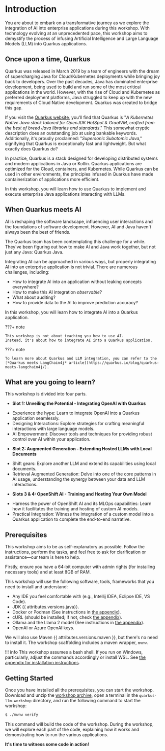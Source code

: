 # Introduction

You are about to embark on a transformative journey as we explore the integration of AI into enterprise applications during this workshop. 
With technology evolving at an unprecedented pace, this workshop aims to demystify the process of infusing Artificial Intelligence and Large Language Models (LLM) into Quarkus applications.

## Once upon a time, Quarkus

Quarkus was released in March 2019 by a team of engineers with the dream of supercharging Java for Cloud/Kubernetes deployments while bringing joy back to developers. 
Over the past decades, Java has dominated enterprise development, being used to build and run some of the most critical applications in the world. 
However, with the rise of Cloud and Kubernetes as preferred deployment platforms, Java struggled to keep up with the new requirements of Cloud Native development. 
Quarkus was created to bridge this gap.

If you visit the [Quarkus website](https://quarkus.io), you'll find that Quarkus is "_A Kubernetes Native Java stack tailored for OpenJDK HotSpot & GraalVM, crafted from the best of breed Java libraries and standards_." 
This somewhat cryptic description does an outstanding job at using bankable keywords. 
Additionally, it's proudly proclaimed: "_Supersonic Subatomic Java_," signifying that Quarkus is exceptionally fast and lightweight. 
But what exactly does Quarkus *do*?

In practice, Quarkus is a stack designed for developing distributed systems and modern applications in Java or Kotlin. 
Quarkus applications are optimized for the Cloud, containers, and Kubernetes. 
While Quarkus can be used in other environments, the principles infused in Quarkus have made containerization of applications more efficient.

In this workshop, you will learn how to use Quarkus to implement and execute enterprise Java applications interacting with LLMs.

## When Quarkus meets AI

AI is reshaping the software landscape, influencing user interactions and the foundations of software development. 
However, AI and Java haven't always been the best of friends.

The Quarkus team has been contemplating this challenge for a while. 
They've been figuring out how to make AI and Java work together, but not just any Java: Quarkus Java.

Integrating AI can be approached in various ways, but properly integrating AI into an enterprise application is not trivial. 
There are numerous challenges, including:

- How to integrate AI into an application without leaking concepts everywhere?
- How to make this AI integration *observable*?
- What about auditing?
- How to provide data to the AI to improve prediction accuracy?

In this workshop, you will learn how to integrate AI into a Quarkus application.

???+ note

    This workshop is not about teaching you how to use AI. 
    Instead, it's about how to integrate AI into a Quarkus application.

???+ note

    To learn more about Quarkus and LLM integration, you can refer to the [*Quarkus meets LangChain4j* article](https://quarkus.io/blog/quarkus-meets-langchain4j/).

## What are you going to learn?

This workshop is divided into four parts.

* **Slot 1: Unveiling the Potential - Integrating OpenAI with Quarkus**
- Experience the hype: Learn to integrate OpenAI into a Quarkus application seamlessly.
- Designing Interactions: Explore strategies for crafting meaningful interactions with large language models.
- AI Empowerment: Discover tools and techniques for providing robust control over AI within your application.

* **Slot 2: Augmented Generation - Extending Hosted LLMs with Local Documents**
- Shift gears: Explore another LLM and extend its capabilities using local documents.
- Retrieval Augmented Generation: Delve into one of the core patterns in AI usage, understanding the synergy between your data and LLM interactions.

* **Slots 3 & 4: OpenShift AI - Training and Hosting Your Own Model**
- Harness the power of OpenShift AI and its MLOps capabilities: Learn how it facilitates the training and hosting of custom AI models.
- Practical Integration: Witness the integration of a custom model into a Quarkus application to complete the end-to-end narrative.

## Prerequisites

This workshop aims to be as self-explanatory as possible. 
Follow the instructions, perform the tasks, and feel free to ask for clarification or assistance—our team is here to help.

Firstly, ensure you have a 64-bit computer with admin rights (for installing necessary tools) and at least 8GB of RAM.

This workshop will use the following software, tools, frameworks that you need to install and understand:

* Any IDE you feel comfortable with (e.g., Intellij IDEA, Eclipse IDE, VS Code).
* JDK {{ attributes.versions.java}}.
* Docker or Podman (See instructions in [the appendix](./appendixes/installing-docker.md)).
* cURL (should be installed; if not, check [the appendix](./appendixes/installing-curl.md)).
* Ollama and the Llama 2 model (See instructions in [the appendix](./appendixes/installing-ollama.md)).
* OpenAI or Azure OpenAI keys.

We will also use Maven {{ attributes.versions.maven }}, but there's no need to install it. The workshop scaffolding includes a maven wrapper, `mvnw`.

!!! info
    This workshop assumes a bash shell. If you run on Windows, particularly, adjust the commands accordingly or install WSL. See [the appendix for installation instructions](./appendixes/installing-wsl.md).

## Getting Started

Once you have installed all the prerequisites, you can start the workshop. 
Download and unzip the [workshop archive](https://github.com/cescoffier/quarkus-llm-workshop/blob/main/dist/quarkus-llm-workshop-workshop.zip), open a terminal in the `quarkus-llm-workshop` directory, and run the following command to start the workshop:

```bash
$ ./mwnw verify
```

This command will build the code of the workshop. 
During the workshop, we will explore each part of the code, explaining how it works and demonstrating how to run the various applications.

**It's time to witness some code in action!**
